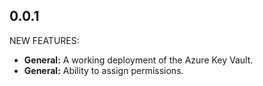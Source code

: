 ## 0.0.1

NEW FEATURES:

* **General:** A working deployment of the Azure Key Vault.
* **General:** Ability to assign permissions.